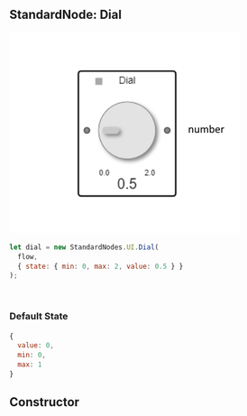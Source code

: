 ## StandardNode: Dial

<img class="zoomable" alt="Dial standard node" src="/images/standard-nodes/ui/dial.png" />

<Hierarchy :extend="{name: 'Node', link: '../../api/classes/node.html'}" />
<br/>

```js
let dial = new StandardNodes.UI.Dial(
  flow,
  { state: { min: 0, max: 2, value: 0.5 } }
);
```

<br/>

### Default State

```js
{
  value: 0,
  min: 0,
  max: 1
}
```

## Constructor

<Method type="method">
  <template v-slot:signature>
    new Dial(<strong>flow: </strong><em><Ref to="../../api/classes/flow">Flow</Ref></em>,
    <strong>options?: </strong><em><Ref to="../../api/interfaces/node-creator-options">NodeCreatorOptions</Ref></em>,
    <strong>dialStyle?: </strong><em><Ref to="../../api/interfaces/dial-style">DialStyle</Ref></em>):
    <em><Ref to="#standardnode-dial">Dial</Ref></em>
  </template>
  <template v-slot:params>
    <Param name="flow">
      <em><Ref to="../../api/classes/flow">Flow</Ref></em>
    </Param>
    <Param name="options?">
      <em><Ref to="../../api/interfaces/node-creator-options">NodeCreatorOptions</Ref></em>
      <template v-slot:default-value>
        <em>{}</em>
      </template>
    </Param>
    <Param name="dialStyle?">
      <em><Ref to="../../api/interfaces/dial-style">DialStyle</Ref></em>
      <template v-slot:default-value>
        <em>{}</em>
      </template>
    </Param>
  </template>
</Method>
